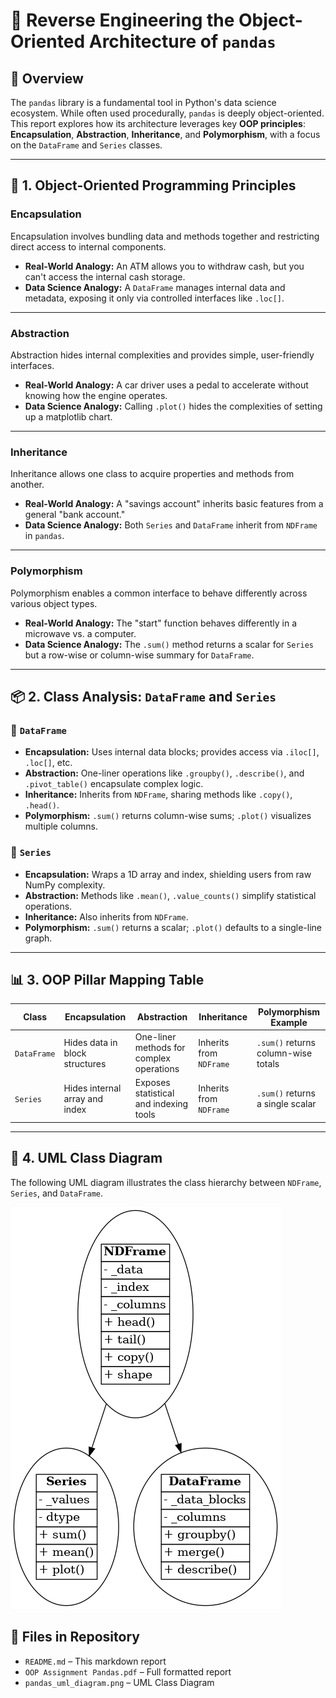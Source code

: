 # 🐼 Reverse Engineering the Object-Oriented Architecture of `pandas`

## 📌 Overview
The `pandas` library is a fundamental tool in Python's data science ecosystem. While often used procedurally, `pandas` is deeply object-oriented. This report explores how its architecture leverages key **OOP principles**: **Encapsulation**, **Abstraction**, **Inheritance**, and **Polymorphism**, with a focus on the `DataFrame` and `Series` classes.

---

## 🧠 1. Object-Oriented Programming Principles

### **Encapsulation**
Encapsulation involves bundling data and methods together and restricting direct access to internal components.

- **Real-World Analogy:** An ATM allows you to withdraw cash, but you can't access the internal cash storage.
- **Data Science Analogy:** A `DataFrame` manages internal data and metadata, exposing it only via controlled interfaces like `.loc[]`.

---

### **Abstraction**
Abstraction hides internal complexities and provides simple, user-friendly interfaces.

- **Real-World Analogy:** A car driver uses a pedal to accelerate without knowing how the engine operates.
- **Data Science Analogy:** Calling `.plot()` hides the complexities of setting up a matplotlib chart.

---

### **Inheritance**
Inheritance allows one class to acquire properties and methods from another.

- **Real-World Analogy:** A "savings account" inherits basic features from a general "bank account."
- **Data Science Analogy:** Both `Series` and `DataFrame` inherit from `NDFrame` in `pandas`.

---

### **Polymorphism**
Polymorphism enables a common interface to behave differently across various object types.

- **Real-World Analogy:** The "start" function behaves differently in a microwave vs. a computer.
- **Data Science Analogy:** The `.sum()` method returns a scalar for `Series` but a row-wise or column-wise summary for `DataFrame`.

---

## 📦 2. Class Analysis: `DataFrame` and `Series`

### 🔹 `DataFrame`

- **Encapsulation:** Uses internal data blocks; provides access via `.iloc[]`, `.loc[]`, etc.
- **Abstraction:** One-liner operations like `.groupby()`, `.describe()`, and `.pivot_table()` encapsulate complex logic.
- **Inheritance:** Inherits from `NDFrame`, sharing methods like `.copy()`, `.head()`.
- **Polymorphism:** `.sum()` returns column-wise sums; `.plot()` visualizes multiple columns.

### 🔹 `Series`

- **Encapsulation:** Wraps a 1D array and index, shielding users from raw NumPy complexity.
- **Abstraction:** Methods like `.mean()`, `.value_counts()` simplify statistical operations.
- **Inheritance:** Also inherits from `NDFrame`.
- **Polymorphism:** `.sum()` returns a scalar; `.plot()` defaults to a single-line graph.

---

## 📊 3. OOP Pillar Mapping Table

| **Class**   | **Encapsulation**               | **Abstraction**              | **Inheritance**     | **Polymorphism Example**      |
|-------------|----------------------------------|-------------------------------|----------------------|-------------------------------|
| `DataFrame` | Hides data in block structures  | One-liner methods for complex operations | Inherits from `NDFrame` | `.sum()` returns column-wise totals |
| `Series`    | Hides internal array and index  | Exposes statistical and indexing tools | Inherits from `NDFrame` | `.sum()` returns a single scalar |

---

## 🧬 4. UML Class Diagram

The following UML diagram illustrates the class hierarchy between `NDFrame`, `Series`, and `DataFrame`.

![UML Diagram](pandas_uml_diagram.png)

## 📁 Files in Repository

- `README.md` – This markdown report
- `OOP Assignment Pandas.pdf` – Full formatted report
- `pandas_uml_diagram.png` – UML Class Diagram
